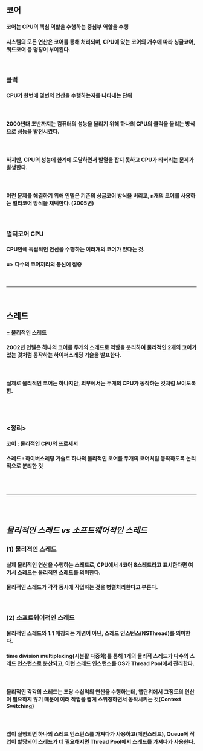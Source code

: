 ## **코어**
#### 코어는 CPU의 핵심 역할을 수행하는 중심부 역할을 수행
#### 시스템의 모든 연산은 코어를 통해 처리되며, CPU에 있는 코어의 개수에 따라 싱글코어, 쿼드코어 등 명칭이 부여된다.

<br/>

### 클럭
#### CPU가 한번에 몇번의 연산을 수행하는지를 나타내는 단위

<br>

#### 2000년대 초반까지는 컴퓨터의 성능을 올리기 위해 하나의 CPU의 클럭을 올리는 방식으로 성능을 발전시켰다.

<br/>

#### 하지만, CPU의 성능에 한계에 도달하면서 발열을 잡지 못하고 CPU가 타버리는 문제가 발생한다.

<br/>

#### 이런 문제를 해결하기 위해 인텔은 기존의 싱글코어 방식을 버리고, n개의 코어를 사용하는 멀티코어 방식을 채택한다. (2005년)

<br/>

### 멀티코어 CPU
#### CPU안에 독립적인 연산을 수행하는 여러개의 코어가 있다는 것.
#### => 다수의 코어끼리의 통신에 집중

<br/>

---

<br/>

## **스레드**
#### = 물리적인 스레드
#### 2002년 인텔은 하나의 코어를 두개의 스레드로 역할을 분리하여 물리적인 2개의 코어가 있는 것처럼 동작하는 하이퍼스레딩 기술을 발표한다.

<br/>

#### 실제로 물리적인 코어는 하나지만, 외부에서는 두개의 CPU가 동작하는 것처럼 보이도록 함.

<br/>
<br/>

### <정리>
#### 코어 : 물리적인 CPU의 프로세서
#### 스레드 : 하이버스레딩 기술로 하나의 물리적인 코어를 두개의 코어처럼 동작하도록 논리적으로 분리한 것

<br/>
<br/>

---

<br/>
<br/>

## *물리적인 스레드 vs 소프트웨어적인 스레드*
### (1) 물리적인 스레드
#### 실제 물리적인 연산을 수행하는 스레드로, CPU에서 4코어 8스레드라고 표시한다면 여기서 스레드는 물리적인 스레드를 의미한다.
#### 물리적인 스레드가 각각 동시에 작업하는 것을 병렬처리한다고 부른다.

<br/>

### (2) 소프트웨어적인 스레드
#### 물리적인 스레드와 1:1 매칭되는 개념이 아닌, 스레드 인스턴스(NSThread)를 의미한다.
#### time division multiplexing(시분활 다중화)를 통해 1개의 물리적 스레드가 다수의 스레드 인스턴스로 분산되고, 이런 스레드 인스턴스를 OS가 Thread Pool에서 관리한다.

<br/>

#### 물리적인 각각의 스레드는 초당 수십억의 연산을 수행하는데, 앱단위에서 그정도의 연산이 필요하지 않기 때문에 여러 작업을 짧게 스위칭하면서 동작시키는 것(Context Switching)

<br/>

#### 앱이 실행되면 하나의 스레드 인스턴스를 가져다가 사용하고(메인스레드), Queue에 작업이 할당되어 스레드가 더 필요해지면 Thread Pool에서 스레드를 가져다가 사용한다.